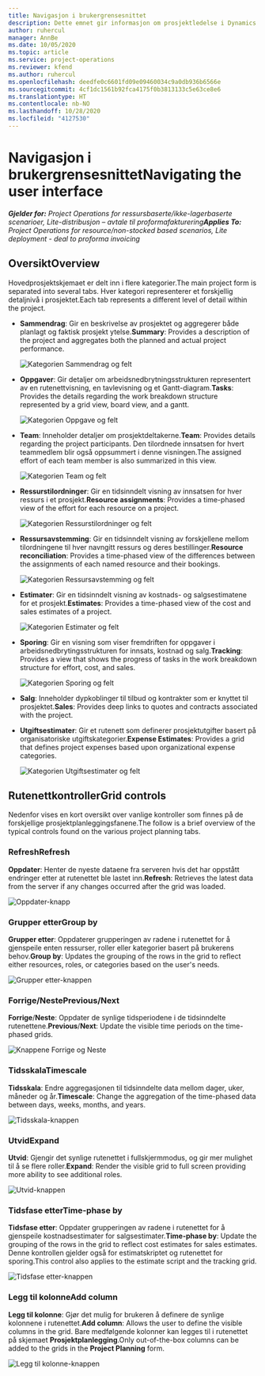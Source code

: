 ```yaml
---
title: Navigasjon i brukergrensesnittet
description: Dette emnet gir informasjon om prosjektledelse i Dynamics 365 Project-operasjoner.
author: ruhercul
manager: AnnBe
ms.date: 10/05/2020
ms.topic: article
ms.service: project-operations
ms.reviewer: kfend
ms.author: ruhercul
ms.openlocfilehash: deedfe0c6601fd09e09460034c9a0db936b6566e
ms.sourcegitcommit: 4cf1dc1561b92fca4175f0b3813133c5e63ce8e6
ms.translationtype: HT
ms.contentlocale: nb-NO
ms.lasthandoff: 10/28/2020
ms.locfileid: "4127530"
---
```

# <a name="navigating-the-user-interface"></a><span data-ttu-id="fa48f-103">Navigasjon i brukergrensesnittet</span><span class="sxs-lookup"><span data-stu-id="fa48f-103">Navigating the user interface</span></span>

<span data-ttu-id="fa48f-104">_**Gjelder for:** Project Operations for ressursbaserte/ikke-lagerbaserte scenarioer, Lite-distribusjon – avtale til proformafakturering_</span><span class="sxs-lookup"><span data-stu-id="fa48f-104">_**Applies To:** Project Operations for resource/non-stocked based scenarios, Lite deployment - deal to proforma invoicing_</span></span>

## <a name="overview"></a><span data-ttu-id="fa48f-105">Oversikt</span><span class="sxs-lookup"><span data-stu-id="fa48f-105">Overview</span></span>

<span data-ttu-id="fa48f-106">Hovedprosjektskjemaet er delt inn i flere kategorier.</span><span class="sxs-lookup"><span data-stu-id="fa48f-106">The main project form is separated into several tabs.</span></span> <span data-ttu-id="fa48f-107">Hver kategori representerer et forskjellig detaljnivå i prosjektet.</span><span class="sxs-lookup"><span data-stu-id="fa48f-107">Each tab represents a different level of detail within the project.</span></span>

- <span data-ttu-id="fa48f-108">**Sammendrag**: Gir en beskrivelse av prosjektet og aggregerer både planlagt og faktisk prosjekt ytelse.</span><span class="sxs-lookup"><span data-stu-id="fa48f-108">**Summary**: Provides a description of the project and aggregates both the planned and actual project performance.</span></span>

    ![Kategorien Sammendrag og felt](media/navigation7.png)

- <span data-ttu-id="fa48f-110">**Oppgaver**: Gir detaljer om arbeidsnedbrytningsstrukturen representert av en rutenettvisning, en tavlevisning og et Gantt-diagram.</span><span class="sxs-lookup"><span data-stu-id="fa48f-110">**Tasks**: Provides the details regarding the work breakdown structure represented by a grid view, board view, and a gantt.</span></span>

    ![Kategorien Oppgave og felt](media/navigation8.png)

- <span data-ttu-id="fa48f-112">**Team**: Inneholder detaljer om prosjektdeltakerne.</span><span class="sxs-lookup"><span data-stu-id="fa48f-112">**Team**: Provides details regarding the project participants.</span></span> <span data-ttu-id="fa48f-113">Den tilordnede innsatsen for hvert teammedlem blir også oppsummert i denne visningen.</span><span class="sxs-lookup"><span data-stu-id="fa48f-113">The assigned effort of each team member is also summarized in this view.</span></span>

    ![Kategorien Team og felt](media/navigation9.png)

- <span data-ttu-id="fa48f-115">**Ressurstilordninger**: Gir en tidsinndelt visning av innsatsen for hver ressurs i et prosjekt.</span><span class="sxs-lookup"><span data-stu-id="fa48f-115">**Resource assignments**: Provides a time-phased view of the effort for each resource on a project.</span></span>

    ![Kategorien Ressurstilordninger og felt](media/navigation10.png)

- <span data-ttu-id="fa48f-117">**Ressursavstemming**: Gir en tidsinndelt visning av forskjellene mellom tilordningene til hver navngitt ressurs og deres bestillinger.</span><span class="sxs-lookup"><span data-stu-id="fa48f-117">**Resource reconciliation**: Provides a time-phased view of the differences between the assignments of each named resource and their bookings.</span></span>

    ![Kategorien Ressursavstemming og felt](media/navigation11.png)

- <span data-ttu-id="fa48f-119">**Estimater**: Gir en tidsinndelt visning av kostnads- og salgsestimatene for et prosjekt.</span><span class="sxs-lookup"><span data-stu-id="fa48f-119">**Estimates**: Provides a time-phased view of the cost and sales estimates of a project.</span></span>

    ![Kategorien Estimater og felt](media/navigation12.png)

- <span data-ttu-id="fa48f-121">**Sporing**: Gir en visning som viser fremdriften for oppgaver i arbeidsnedbrytingsstrukturen for innsats, kostnad og salg.</span><span class="sxs-lookup"><span data-stu-id="fa48f-121">**Tracking**: Provides a view that shows the progress of tasks in the work breakdown structure for effort, cost, and sales.</span></span>

    ![Kategorien Sporing og felt](media/navigation13.png)

- <span data-ttu-id="fa48f-123">**Salg**: Inneholder dypkoblinger til tilbud og kontrakter som er knyttet til prosjektet.</span><span class="sxs-lookup"><span data-stu-id="fa48f-123">**Sales**: Provides deep links to quotes and contracts associated with the project.</span></span>

- <span data-ttu-id="fa48f-124">**Utgiftsestimater**: Gir et rutenett som definerer prosjektutgifter basert på organisatoriske utgiftskategorier.</span><span class="sxs-lookup"><span data-stu-id="fa48f-124">**Expense Estimates**: Provides a grid that defines project expenses based upon organizational expense categories.</span></span>

    ![Kategorien Utgiftsestimater og felt](media/navigation14.png)

## <a name="grid-controls"></a><span data-ttu-id="fa48f-126">Rutenettkontroller</span><span class="sxs-lookup"><span data-stu-id="fa48f-126">Grid controls</span></span>

<span data-ttu-id="fa48f-127">Nedenfor vises en kort oversikt over vanlige kontroller som finnes på de forskjellige prosjektplanleggingsfanene.</span><span class="sxs-lookup"><span data-stu-id="fa48f-127">The follow is a brief overview of the typical controls found on the various project planning tabs.</span></span>

### <a name="refresh"></a><span data-ttu-id="fa48f-128">Refresh</span><span class="sxs-lookup"><span data-stu-id="fa48f-128">Refresh</span></span>

<span data-ttu-id="fa48f-129">**Oppdater**: Henter de nyeste dataene fra serveren hvis det har oppstått endringer etter at rutenettet ble lastet inn.</span><span class="sxs-lookup"><span data-stu-id="fa48f-129">**Refresh**: Retrieves the latest data from the server if any changes occurred after the grid was loaded.</span></span>

![Oppdater-knapp](media/navigation7.png)

### <a name="group-by"></a><span data-ttu-id="fa48f-131">Grupper etter</span><span class="sxs-lookup"><span data-stu-id="fa48f-131">Group by</span></span>

<span data-ttu-id="fa48f-132">**Grupper etter**: Oppdaterer grupperingen av radene i rutenettet for å gjenspeile enten ressurser, roller eller kategorier basert på brukerens behov.</span><span class="sxs-lookup"><span data-stu-id="fa48f-132">**Group by**: Updates the grouping of the rows in the grid to reflect either resources, roles, or categories based on the user's needs.</span></span>

![Grupper etter-knappen](media/navigation6.png)

### <a name="previousnext"></a><span data-ttu-id="fa48f-134">Forrige/Neste</span><span class="sxs-lookup"><span data-stu-id="fa48f-134">Previous/Next</span></span>

<span data-ttu-id="fa48f-135">**Forrige**/**Neste**: Oppdater de synlige tidsperiodene i de tidsinndelte rutenettene.</span><span class="sxs-lookup"><span data-stu-id="fa48f-135">**Previous**/**Next**: Update the visible time periods on the time-phased grids.</span></span>

![Knappene Forrige og Neste](media/navigation2.png)

### <a name="timescale"></a><span data-ttu-id="fa48f-137">Tidsskala</span><span class="sxs-lookup"><span data-stu-id="fa48f-137">Timescale</span></span>

<span data-ttu-id="fa48f-138">**Tidsskala**: Endre aggregasjonen til tidsinndelte data mellom dager, uker, måneder og år.</span><span class="sxs-lookup"><span data-stu-id="fa48f-138">**Timescale**: Change the aggregation of the time-phased data between days, weeks, months, and years.</span></span>

![Tidsskala-knappen](media/navigation3.png)

### <a name="expand"></a><span data-ttu-id="fa48f-140">Utvid</span><span class="sxs-lookup"><span data-stu-id="fa48f-140">Expand</span></span>

<span data-ttu-id="fa48f-141">**Utvid**: Gjengir det synlige rutenettet i fullskjermmodus, og gir mer mulighet til å se flere roller.</span><span class="sxs-lookup"><span data-stu-id="fa48f-141">**Expand**: Render the visible grid to full screen providing more ability to see additional roles.</span></span>

![Utvid-knappen](media/navigation4.png)

### <a name="time-phase-by"></a><span data-ttu-id="fa48f-143">Tidsfase etter</span><span class="sxs-lookup"><span data-stu-id="fa48f-143">Time-phase by</span></span>

<span data-ttu-id="fa48f-144">**Tidsfase etter**: Oppdater grupperingen av radene i rutenettet for å gjenspeile kostnadsestimater for salgsestimater.</span><span class="sxs-lookup"><span data-stu-id="fa48f-144">**Time-phase by**: Update the grouping of the rows in the grid to reflect cost estimates for sales estimates.</span></span> <span data-ttu-id="fa48f-145">Denne kontrollen gjelder også for estimatskriptet og rutenettet for sporing.</span><span class="sxs-lookup"><span data-stu-id="fa48f-145">This control also applies to the estimate script and the tracking grid.</span></span>

![Tidsfase etter-knappen](media/navigation0.png)

### <a name="add-column"></a><span data-ttu-id="fa48f-147">Legg til kolonne</span><span class="sxs-lookup"><span data-stu-id="fa48f-147">Add column</span></span>

<span data-ttu-id="fa48f-148">**Legg til kolonne**: Gjør det mulig for brukeren å definere de synlige kolonnene i rutenettet.</span><span class="sxs-lookup"><span data-stu-id="fa48f-148">**Add column**: Allows the user to define the visible columns in the grid.</span></span> <span data-ttu-id="fa48f-149">Bare medfølgende kolonner kan legges til i rutenettet på skjemaet **Prosjektplanlegging**.</span><span class="sxs-lookup"><span data-stu-id="fa48f-149">Only out-of-the-box columns can be added to the grids in the **Project Planning** form.</span></span>

![Legg til kolonne-knappen](media/navigation5.png)
